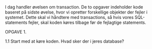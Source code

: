 I dag handler øvelsen om transaction. De to opgaver indeholder kode baseret på sidste øvelse, hvor vi opretter forskellige objekter der fejler i systemet. Dette skal vi håndtere med transactions, så hvis vores SQL-statements fejler, skal koden køres tilbage før de fejlagtige statements.

OPGAVE 1. 

1.1
Start med at køre koden. Hvad sker der i jeres database?
